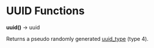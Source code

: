 UUID Functions
==============

**uuid()** -\> uuid

Returns a pseudo randomly generated [uuid_type](../language/types) (type 4).

